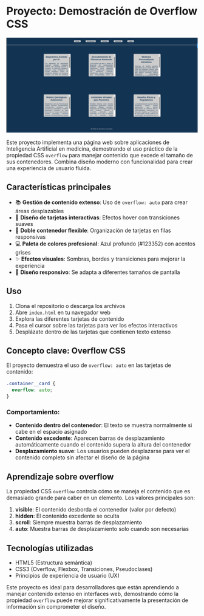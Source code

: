
# Proyecto: Demostración de Overflow CSS

![preview](overflow.png)

Este proyecto implementa una página web sobre aplicaciones de Inteligencia Artificial en medicina, demostrando el uso práctico de la propiedad CSS `overflow` para manejar contenido que excede el tamaño de sus contenedores. Combina diseño moderno con funcionalidad para crear una experiencia de usuario fluida.

## Características principales
- 📚 **Gestión de contenido extenso**: Uso de `overflow: auto` para crear áreas desplazables
- 🎨 **Diseño de tarjetas interactivas**: Efectos hover con transiciones suaves
- 🧩 **Doble contenedor flexible**: Organización de tarjetas en filas responsivas
- 💻 **Paleta de colores profesional**: Azul profundo (#123352) con acentos grises
- ✨ **Efectos visuales**: Sombras, bordes y transiciones para mejorar la experiencia
- 📱 **Diseño responsivo**: Se adapta a diferentes tamaños de pantalla
## Uso
1. Clona el repositorio o descarga los archivos
2. Abre `index.html` en tu navegador web
3. Explora las diferentes tarjetas de contenido
4. Pasa el cursor sobre las tarjetas para ver los efectos interactivos
5. Desplázate dentro de las tarjetas que contienen texto extenso

## Concepto clave: Overflow CSS
El proyecto demuestra el uso de `overflow: auto` en las tarjetas de contenido:

```css
.container__card {
  overflow: auto;
}
```

### Comportamiento:
- **Contenido dentro del contenedor**: El texto se muestra normalmente si cabe en el espacio asignado
- **Contenido excedente**: Aparecen barras de desplazamiento automáticamente cuando el contenido supera la altura del contenedor
- **Desplazamiento suave**: Los usuarios pueden desplazarse para ver el contenido completo sin afectar el diseño de la página

## Aprendizaje sobre overflow
La propiedad CSS `overflow` controla cómo se maneja el contenido que es demasiado grande para caber en un elemento. Los valores principales son:

1. **visible**: El contenido desborda el contenedor (valor por defecto)
2. **hidden**: El contenido excedente se oculta
3. **scroll**: Siempre muestra barras de desplazamiento
4. **auto**: Muestra barras de desplazamiento solo cuando son necesarias

## Tecnologías utilizadas
- HTML5 (Estructura semántica)
- CSS3 (Overflow, Flexbox, Transiciones, Pseudoclases)
- Principios de experiencia de usuario (UX)

Este proyecto es ideal para desarrolladores que están aprendiendo a manejar contenido extenso en interfaces web, demostrando cómo la propiedad `overflow` puede mejorar significativamente la presentación de información sin comprometer el diseño.